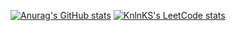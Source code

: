 [![Anurag's GitHub stats](https://github-readme-streak-stats.herokuapp.com/?user=heyimrein&theme=tokyonight)]()
[![KnlnKS's LeetCode stats](https://leetcode-stats-six.vercel.app/api?username=heyimrein)]()

